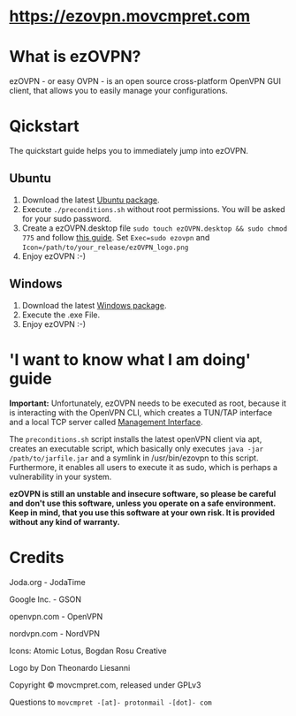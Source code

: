 # https://ezovpn.movcmpret.com

# What is ezOVPN?
ezOVPN - or easy OVPN - is an open source cross-platform OpenVPN GUI client, that allows you to easily manage your configurations. 


# Qickstart 
The quickstart guide helps you to immediately jump into ezOVPN. 

## Ubuntu 
1. Download the latest [Ubuntu package](https://ezovpn.movcmpret.com/#containerDownload). 
2. Execute `./preconditions.sh` without root permissions. You will be asked for your sudo password. 
3. Create a ezOVPN.desktop file `sudo touch ezOVPN.desktop && sudo chmod 775` and follow [this guide](https://developer.gnome.org/integration-guide/stable/desktop-files.html.en=). Set `Exec=sudo ezovpn` and `Icon=/path/to/your_release/ezOVPN_logo.png`
4. Enjoy ezOVPN :-)

## Windows
1. Download the latest [Windows package](https://ezovpn.movcmpret.com/#containerDownload). 
2. Execute the .exe File.
3. Enjoy ezOVPN :-)

# 'I want to know what I am doing' guide
__Important:__ Unfortunately, ezOVPN needs to be executed as root, because it is interacting with the OpenVPN CLI, which creates a TUN/TAP interface and a local TCP server called [Management Interface](https://openvpn.net/community-resources/management-interface/). 

The `preconditions.sh` script installs the latest openVPN client via apt, creates an executable script, which basically only executes `java -jar /path/to/jarfile.jar` and a symlink in /usr/bin/ezovpn to this script. Furthermore, it enables all users to execute it as sudo, which is perhaps a vulnerability in your system. 

__ezOVPN is still an unstable and insecure software, so please be careful and don't use this software, unless you operate on a safe environment. Keep in mind, that you use this software at your own risk. It is provided without any kind of warranty.__



# Credits

Joda.org - JodaTime

Google Inc. - GSON 

openvpn.com - OpenVPN

nordvpn.com - NordVPN

Icons: Atomic Lotus, Bogdan Rosu Creative

Logo by Don Theonardo Liesanni



Copyright © movcmpret.com, released under GPLv3

Questions to `movcmpret -[at]- protonmail -[dot]- com`
